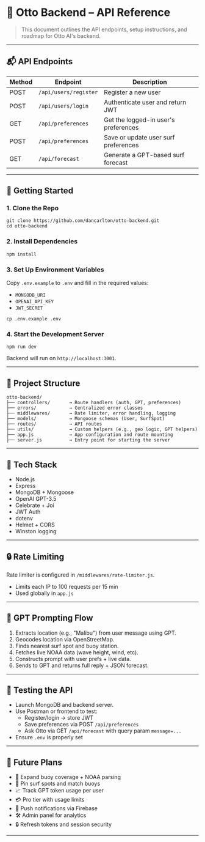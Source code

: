 # 🧠 Otto Backend – API Reference

> This document outlines the API endpoints, setup instructions, and roadmap for Otto AI's backend.

---

## 📬 API Endpoints

| Method | Endpoint               | Description                           |
|--------|------------------------|---------------------------------------|
| POST   | `/api/users/register`  | Register a new user                   |
| POST   | `/api/users/login`     | Authenticate user and return JWT      |
| GET    | `/api/preferences`     | Get the logged-in user's preferences  |
| POST   | `/api/preferences`     | Save or update user surf preferences  |
| GET    | `/api/forecast`        | Generate a GPT-based surf forecast    |

---

## 🚀 Getting Started

### 1. Clone the Repo

```
git clone https://github.com/dancarlton/otto-backend.git
cd otto-backend
```

### 2. Install Dependencies

```
npm install
```

### 3. Set Up Environment Variables

Copy `.env.example` to `.env` and fill in the required values:

- `MONGODB_URI`
- `OPENAI_API_KEY`
- `JWT_SECRET`

```
cp .env.example .env
```

### 4. Start the Development Server

```
npm run dev
```

Backend will run on `http://localhost:3001`.

---

## 📁 Project Structure
```
otto-backend/
├── controllers/       → Route handlers (auth, GPT, preferences)
├── errors/            → Centralized error classes
├── middlewares/       → Rate limiter, error handling, logging
├── models/            → Mongoose schemas (User, SurfSpot)
├── routes/            → API routes
├── utils/             → Custom helpers (e.g., geo logic, GPT helpers)
├── app.js             → App configuration and route mounting
├── server.js          → Entry point for starting the server
```
---

## 🧰 Tech Stack

- Node.js
- Express
- MongoDB + Mongoose
- OpenAI GPT-3.5
- Celebrate + Joi
- JWT Auth
- dotenv
- Helmet + CORS
- Winston logging

---

## 🔒 Rate Limiting

Rate limiter is configured in `/middlewares/rate-limiter.js`.

- Limits each IP to 100 requests per 15 min
- Used globally in `app.js`

---

## 🧠 GPT Prompting Flow

1. Extracts location (e.g., "Malibu") from user message using GPT.
2. Geocodes location via OpenStreetMap.
3. Finds nearest surf spot and buoy station.
4. Fetches live NOAA data (wave height, wind, etc).
5. Constructs prompt with user prefs + live data.
6. Sends to GPT and returns full reply + JSON forecast.

---

## 🧪 Testing the API

- Launch MongoDB and backend server.
- Use Postman or frontend to test:
  - Register/login → store JWT
  - Save preferences via POST `/api/preferences`
  - Ask Otto via GET `/api/forecast` with query param `message=...`
- Ensure `.env` is properly set

---

## 🔮 Future Plans

- 🌊 Expand buoy coverage + NOAA parsing
- 📍 Pin surf spots and match buoys
- 📈 Track GPT token usage per user
- 💳 Pro tier with usage limits
- 📡 Push notifications via Firebase
- 🛠 Admin panel for analytics
- 🔒 Refresh tokens and session security

---
